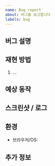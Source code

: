 ```yaml
---
name: Bug report
about: 버그를 보고합니다
labels: bug
---
```


## 버그 설명

## 재현 방법
1. ...

## 예상 동작

## 스크린샷 / 로그

## 환경
- 브라우저/OS:

## 추가 정보

